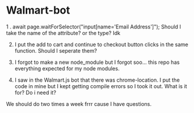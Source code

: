 # Walmart-bot
1 . await page.waitForSelector("input[name='Email Address']");  Should I take the name of the attribute? or the type? Idk

2. I put the add to cart and continue to checkout button clicks in the same function. Should I seperate them?

3. I forgot to make a new node_module but I forgot soo... this repo has everything expected for my node modules.

4. I saw in the Walmart.js bot that there was chrome-location. I put the code in mine but I kept getting compile errors so I took it out. What is it for? Do i need it?


We should do two times a week frrr cause I have questions.
